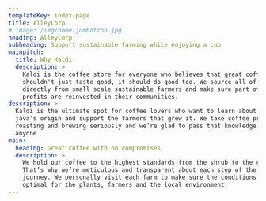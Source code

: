 ```yaml
---
templateKey: index-page
title: AlleyCorp
# image: /img/home-jumbotron.jpg
heading: AlleyCorp
subheading: Support sustainable farming while enjoying a cup
mainpitch:
  title: Why Kaldi
  description: >
    Kaldi is the coffee store for everyone who believes that great coffee	
    shouldn't just taste good, it should do good too. We source all of our beans	
    directly from small scale sustainable farmers and make sure part of the	
    profits are reinvested in their communities.
description: >-
  Kaldi is the ultimate spot for coffee lovers who want to learn about their	
  java’s origin and support the farmers that grew it. We take coffee production,	
  roasting and brewing seriously and we’re glad to pass that knowledge to	
  anyone.
main:
  heading: Great coffee with no compromises
  description: >
    We hold our coffee to the highest standards from the shrub to the cup.	
    That’s why we’re meticulous and transparent about each step of the coffee’s	
    journey. We personally visit each farm to make sure the conditions are	
    optimal for the plants, farmers and the local environment.
---
```

